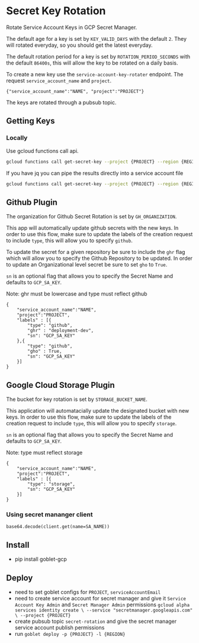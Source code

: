 # Secret Key Rotation

Rotate Service Account Keys in GCP Secret Manager.

The default age for a key is set by `KEY_VALID_DAYS` with the default `2`. They will rotated everyday, so you should get the latest everyday.

The default rotation period for a key is set by `ROTATION_PERIOD_SECONDS` with the default `86400s`, this will allow the key to be rotated on a daily basis.

To create a new key use the `service-account-key-rotater` endpoint. The request  `service_account_name` and `project`.

```{"service_account_name":"NAME", "project":"PROJECT"}```

The keys are rotated through a pubsub topic.

## Getting Keys 

### Locally

Use gcloud functions call api.

```bash
gcloud functions call get-secret-key --project {PROJECT} --region {REGION} --data '{"service_account_name":"SERVICE_ACCOUNT", "project":"PROJECT"'
```

If you have jq you can pipe the results directly into a service account file

```bash
gcloud functions call get-secret-key --project {PROJECT} --region {REGION} --data '{"service_account_name":"SERVICE_ACCOUNT", "project":"PROJECT"' --format json | jq  -r '.result' | base64 --decode > "service-acount.json"
```


## Github Plugin

The organization for Github Secret Rotation is set by `GH_ORGANIZATION`.

This app will automatically update github secrets with the new keys. 
In order to use this flow, make sure to update the labels of the creation request to include `type`, this will allow you to specify `github`.

To update the secret for a given repository be sure to include the `ghr` flag which will allow you to specify the Github Repository to be updated. In order to update an Organizational level secret be sure to set `gho` to `True`.

`sn` is an optional flag that allows you to specify the Secret Name and defaults to `GCP_SA_KEY`.

Note: ghr must be lowercase and type must reflect github

```
{
    "service_account_name":"NAME", 
    "project":"PROJECT",
    "labels" : [{
        "type": "github",
        "ghr" : "deployment-dev",
        "sn": "GCP_SA_KEY"
    },{
        "type": "github",
        "gho" : True,
        "sn": "GCP_SA_KEY"
    }]
}
```


## Google Cloud Storage Plugin

The bucket for key rotation is set by `STORAGE_BUCKET_NAME`.

This application will automatacially update the designated bucket with new keys. In order to use this flow, make sure to update the labels of the creation request to include `type`, this will allow you to specify `storage`.

`sn` is an optional flag that allows you to specify the Secret Name and defaults to `GCP_SA_KEY`.

Note: type must reflect storage

```
{
    "service_account_name":"NAME", 
    "project":"PROJECT",
    "labels" : [{
        "type": "storage",
        "sn": "GCP_SA_KEY"
    }]
}
```
### Using secret mananger client

`base64.decode(client.get(name=SA_NAME))`

## Install

* pip install goblet-gcp

## Deploy 

* need to set goblet configs for `PROJECT`, `serviceAccountEmail`
* need to create service account for secret manager and give it `Service Account Key Admin` and `Secret Manager Admin` permissions
`gcloud alpha services identity create \
    --service "secretmanager.googleapis.com" \
    --project {PROJECT}`
* create pubsub topic `secret-rotation` and give the secret manager service account publish permissions
* run ```goblet deploy -p {PROJECT} -l {REGION}```